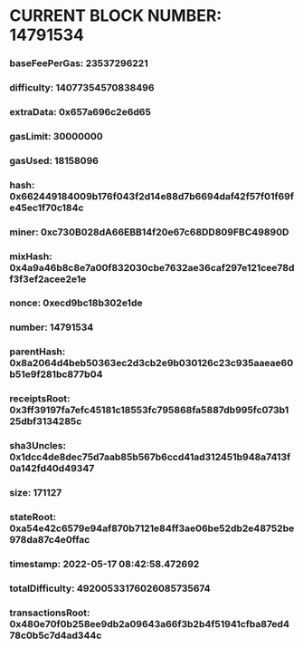 # CURRENT BLOCK NUMBER: 14791534

### baseFeePerGas: 23537296221
### difficulty: 14077354570838496
### extraData: 0x657a696c2e6d65
### gasLimit: 30000000
### gasUsed: 18158096
### hash: 0x662449184009b176f043f2d14e88d7b6694daf42f57f01f69fe45ec1f70c184c
### miner: 0xc730B028dA66EBB14f20e67c68DD809FBC49890D
### mixHash: 0x4a9a46b8c8e7a00f832030cbe7632ae36caf297e121cee78df3f3ef2acee2e1e
### nonce: 0xecd9bc18b302e1de
### number: 14791534
### parentHash: 0x8a2064d4beb50363ec2d3cb2e9b030126c23c935aaeae60b51e9f281bc877b04
### receiptsRoot: 0x3ff39197fa7efc45181c18553fc795868fa5887db995fc073b125dbf3134285c
### sha3Uncles: 0x1dcc4de8dec75d7aab85b567b6ccd41ad312451b948a7413f0a142fd40d49347
### size: 171127
### stateRoot: 0xa54e42c6579e94af870b7121e84ff3ae06be52db2e48752be978da87c4e0ffac
### timestamp: 2022-05-17 08:42:58.472692
### totalDifficulty: 49200533176026085735674
### transactionsRoot: 0x480e70f0b258ee9db2a09643a66f3b2b4f51941cfba87ed478c0b5c7d4ad344c
